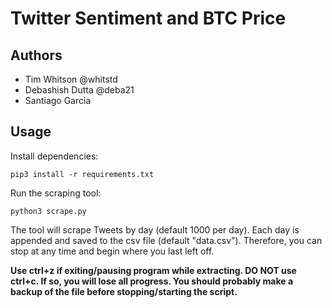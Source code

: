 # Twitter Sentiment and BTC Price

## Authors

- Tim Whitson @whitstd
- Debashish Dutta @deba21
- Santiago Garcia

## Usage

Install dependencies:

    pip3 install -r requirements.txt

Run the scraping tool:

    python3 scrape.py
    
The tool will scrape Tweets by day (default 1000 per day). Each day is appended and saved to the csv file (default "data.csv"). Therefore, you can stop at any time and begin where you last left off.

**Use ctrl+z if exiting/pausing program while extracting. DO NOT use ctrl+c. If so, you will lose all progress. You should probably make a backup of the file before stopping/starting the script.**
